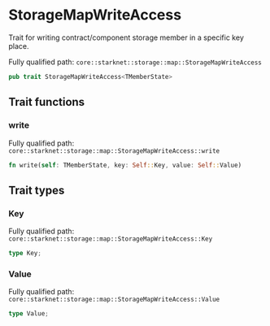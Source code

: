 # StorageMapWriteAccess

Trait for writing contract/component storage member in a specific key place.

Fully qualified path: `core::starknet::storage::map::StorageMapWriteAccess`

```rust
pub trait StorageMapWriteAccess<TMemberState>
```

## Trait functions

### write

Fully qualified path: `core::starknet::storage::map::StorageMapWriteAccess::write`

```rust
fn write(self: TMemberState, key: Self::Key, value: Self::Value)
```


## Trait types

### Key

Fully qualified path: `core::starknet::storage::map::StorageMapWriteAccess::Key`

```rust
type Key;
```


### Value

Fully qualified path: `core::starknet::storage::map::StorageMapWriteAccess::Value`

```rust
type Value;
```



